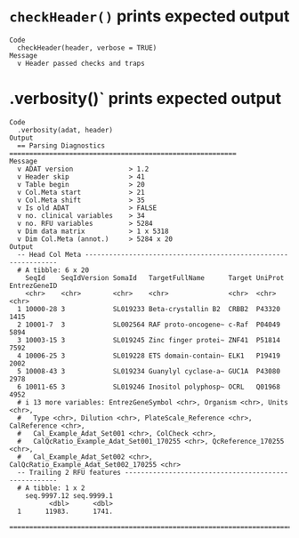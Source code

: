 # `checkHeader()` prints expected output

    Code
      checkHeader(header, verbose = TRUE)
    Message
      v Header passed checks and traps

# .verbosity()` prints expected output

    Code
      .verbosity(adat, header)
    Output
      == Parsing Diagnostics =========================================================
    Message
      v ADAT version              > 1.2
      v Header skip               > 41
      v Table begin               > 20
      v Col.Meta start            > 21
      v Col.Meta shift            > 35
      v Is old ADAT               > FALSE
      v no. clinical variables    > 34
      v no. RFU variables         > 5284
      v Dim data matrix           > 1 x 5318
      v Dim Col.Meta (annot.)     > 5284 x 20
    Output
      -- Head Col Meta ---------------------------------------------------------------
      # A tibble: 6 x 20
        SeqId    SeqIdVersion SomaId   TargetFullName      Target UniProt EntrezGeneID
        <chr>    <chr>        <chr>    <chr>               <chr>  <chr>   <chr>       
      1 10000-28 3            SL019233 Beta-crystallin B2  CRBB2  P43320  1415        
      2 10001-7  3            SL002564 RAF proto-oncogene~ c-Raf  P04049  5894        
      3 10003-15 3            SL019245 Zinc finger protei~ ZNF41  P51814  7592        
      4 10006-25 3            SL019228 ETS domain-contain~ ELK1   P19419  2002        
      5 10008-43 3            SL019234 Guanylyl cyclase-a~ GUC1A  P43080  2978        
      6 10011-65 3            SL019246 Inositol polyphosp~ OCRL   Q01968  4952        
      # i 13 more variables: EntrezGeneSymbol <chr>, Organism <chr>, Units <chr>,
      #   Type <chr>, Dilution <chr>, PlateScale_Reference <chr>, CalReference <chr>,
      #   Cal_Example_Adat_Set001 <chr>, ColCheck <chr>,
      #   CalQcRatio_Example_Adat_Set001_170255 <chr>, QcReference_170255 <chr>,
      #   Cal_Example_Adat_Set002 <chr>, CalQcRatio_Example_Adat_Set002_170255 <chr>
      -- Trailing 2 RFU features -----------------------------------------------------
      # A tibble: 1 x 2
        seq.9997.12 seq.9999.1
              <dbl>      <dbl>
      1      11983.      1741.
      ================================================================================

